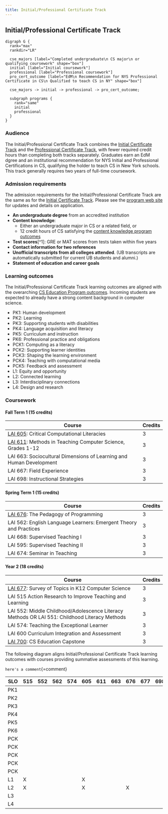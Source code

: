 ```yaml
---
title: Initial/Professional Certificate Track
---
```


## Initial/Professional Certificate Track

```{.graphviz caption="The Initial/Professional Certificate Track"}
digraph G {
  rank="max"
  rankdir="LR"

  cse_majors [label="Completed undergraduate\n CS major\n or qualifying coursework" shape="box"]
  initial [label="Initial coursework"]
  professional [label="Professional coursework"]
  pro_cert_outcome [label="EdM\n Recommendation for NYS Professional Certificate in CS\n Qualified to teach CS in NY" shape="box"]

  cse_majors -> initial -> professional -> pro_cert_outcome;

  subgraph programs {
    rank="same"
    initial
    professional
  }
}
```

### Audience

The Initial/Professional Certificate Track combines the 
[Initial Certificate Track](#initial-certificate-track) and the 
[Professional Certificate Track](#professional-certificate-track), 
with fewer required credit hours than completing both tracks separately. Graduates earn an 
EdM dgree and 
an institutional recommendation for NYS Initial and Professional Certifications 
in CS, qualifying the holder to teach CS in New York schools. This track generally requires 
two years of full-time coursework.

### Admission requirements

The admission requirements for the Initial/Professional Certificate Track are the same 
as for the [Initial Certificate Track](#initial-certificate-track). 
Please see the [program web site](#TODO) for updates and details on application. 

- **An undergraduate degree** from an accredited institution
- **Content knowledge**:
  - Either an undergraduate major in CS or a related field, or 
  - 12 credit hours of CS satisfying the [content knowledge program outcomes](#cs-content-knowledge)
- **Test scores**[^1]: GRE or MAT scores from tests taken within five years
- **Contact information for two references**
- **Unofficial transcripts from all colleges attended**. (UB transcripts are automatically submitted for current UB students and alumni.)
- **Statement of education and career goals**

### Learning outcomes

The Initial/Professional Certificate Track learning outcomes are aligned with the overarching 
[CS Education Program outcomes](#program-outcomes). Incoming students are expected to 
already have a strong content background in computer science.

 - PK1: Human development
 - PK2: Learning
 - PK3: Supporting students with disabilities
 - PK4: Language acquisition and literacy
 - PK5: Curriculum and instruction
 - PK6: Professional practice and obligations
 - PCK1: Computing as a literacy
 - PCK2: Supporting learner identities
 - PCK3: Shaping the learning environment
 - PCK4: Teaching with computational media
 - PCK5: Feedback and assessment
 - L1: Equity and opportunity
 - L2: Connected learning
 - L3: Interdisciplinary connections
 - L4: Design and research

### Coursework

#### Fall Term 1 (15 credits)

| Course                                                                 | Credits |
| ---------------------------------------------------------------------- | ------- |
| [LAI 605](#lai-605): Critical Computational Literacies                 | 3       |
| [LAI 611](#lai-611): Methods in Teaching Computer Science, Grades 1-12 | 3       |
| LAI 663: Sociocultural Dimensions of Learning and Human Development    | 3       |
| LAI 667: Field Experience                                              | 3       |
| LAI 698: Instructional Strategies                                      | 3       |

#### Spring Term 1 (15 credits)

| Course                                                                 | Credits |
| ---------------------------------------------------------------------- | ------- |
| [LAI 676](#lai-676): The Pedagogy of Programming                       | 3       |
| LAI 562: English Language Learners: Emergent Theory and Practices      | 3       |
| LAI 668: Supervised Teaching I                                         | 3       |
| LAI 595: Supervised Teaching II                                        | 3       |
| LAI 674: Seminar in Teaching                                           | 3       |

#### Year 2 (18 credits)

| Course                                                                                        | Credits |
| ----------------------------------------------------------------                              | ------- |
| [LAI 677](#lai-677): Survey of Topics in K12 Computer Science                                 | 3       |
| LAI 515 Action Research to Improve Teaching and Learning                                      | 3       |
| LAI 552: Middle Childhood/Adolescence Literacy Methods OR LAI 551: Childhood Literacy Methods | 3       |
| LAI 574: Teaching the Exceptional Learner                                                     | 3       |
| LAI 600 Curriculum Integration and Assessment                                                 | 3       |
| [LAI 700](#lai-700): CS Education Capstone                                                    | 3       |

The following diagram aligns Initial/Professional Certificate Track learning outcomes with courses 
providing summative assessments of this learning.

`here's a comment`{=comment}

| SLO | 515 | 552 | 562 | 574 | 605 | 611 | 663 | 676 | 677 | 698 | 700 |
| --- | --- | --- | --- | --- | --- | --- | --- | --- | --- | --- | --- |
| PK1 |     |     |     |     |     |     |     |     |     |     |     |
| PK2 |     |     |     |     |     |     |     |     |     |     |     |
| PK3 |     |     |     |     |     |     |     |     |     |     |     |
| PK4 |     |     |     |     |     |     |     |     |     |     |     |
| PK5 |     |     |     |     |     |     |     |     |     |     |     |
| PK6 |     |     |     |     |     |     |     |     |     |     |     |
| PCK |     |     |     |     |     |     |     |     |     |     |     |
| PCK |     |     |     |     |     |     |     |     |     |     |     |
| PCK |     |     |     |     |     |     |     |     |     |     |     |
| PCK |     |     |     |     |     |     |     |     |     |     |     |
| PCK |     |     |     |     |     |     |     |     |     |     |     |
| L1  | X   |     |     |     | X   |     |     |     |     |     | X   |
| L2  | X   |     |     |     | X   |     |     | X   |     |     | X   |
| L3  |     |     |     |     |     |     |     |     |     |     |     |
| L4  |     |     |     |     |     |     |     |     |     |     |     |
